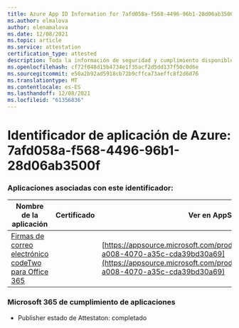 ```yaml
---
title: Azure App ID Information for 7afd058a-f568-4496-96b1-28d06ab3500f
ms.author: elmalova
author: elenamalova
ms.date: 12/08/2021
ms.topic: article
ms.service: attestation
certification_type: attested
description: Toda la información de seguridad y cumplimiento disponible para 7afd058a-f568-4496-96b1-28d06ab3500f.
ms.openlocfilehash: cf72f048d15b4734e1f35acf2d5dd137f50c0d6e
ms.sourcegitcommit: e50a2b92ad5918cb72b9cffca73aeffc8f2d6d76
ms.translationtype: MT
ms.contentlocale: es-ES
ms.lasthandoff: 12/08/2021
ms.locfileid: "61356836"
---
```

# <a name="azure-app-id-7afd058a-f568-4496-96b1-28d06ab3500f"></a>Identificador de aplicación de Azure: 7afd058a-f568-4496-96b1-28d06ab3500f


### <a name="apps-associated-with-this-id"></a>Aplicaciones asociadas con este identificador:
| **Nombre de la aplicación** | **Certificado** | **Ver en AppSource** |
|--------------|---------------|-----------------------|
| [Firmas de correo electrónico codeTwo para Office 365](https://docs.microsoft.com/microsoft-365-app-certification/forward/codetwo.3d2daeb9-a008-4070-a35c-cda39bd30a69) |  | [https://appsource.microsoft.com/product/office/codetwo.3d2daeb9-a008-4070-a35c-cda39bd30a69](https://appsource.microsoft.com/product/office/codetwo.3d2daeb9-a008-4070-a35c-cda39bd30a69) |

### <a name="microsoft-365-app-compliance-status"></a>Microsoft 365 de cumplimiento de aplicaciones
- Publisher estado de Attestaton: completado
